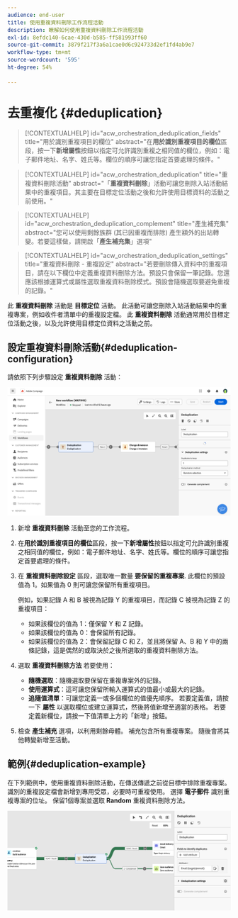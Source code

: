 ```yaml
---
audience: end-user
title: 使用重複資料刪除工作流程活動
description: 瞭解如何使用重複資料刪除工作流程活動
exl-id: 8efdc140-6cae-430d-b585-ff581993ff60
source-git-commit: 3879f217f3a6a1cae0d6c924733d2ef1fd4ab9e7
workflow-type: tm+mt
source-wordcount: '595'
ht-degree: 54%

---
```


# 去重複化 {#deduplication}

>[!CONTEXTUALHELP]
>id="acw_orchestration_deduplication_fields"
>title="用於識別重複項目的欄位"
>abstract="在&#x200B;**用於識別重複項目的欄位**&#x200B;區段，按一下&#x200B;**新增屬性**&#x200B;按鈕以指定可允許識別重複之相同值的欄位，例如：電子郵件地址、名字、姓氏等。欄位的順序可讓您指定首要處理的條件。"

>[!CONTEXTUALHELP]
>id="acw_orchestration_deduplication"
>title="重複資料刪除活動"
>abstract="「**重複資料刪除**」活動可讓您刪除入站活動結果中的重複項目。其主要在目標定位活動之後和允許使用目標資料的活動之前使用。"

>[!CONTEXTUALHELP]
>id="acw_orchestration_deduplication_complement"
>title="產生補充集"
>abstract="您可以使用剩餘族群 (其已因重複而排除) 產生額外的出站轉變。若要這樣做，請開啟「**產生補充集**」選項"

>[!CONTEXTUALHELP]
>id="acw_orchestration_deduplication_settings"
>title="重複資料刪除 - 重複設定"
>abstract="若要刪除傳入資料中的重複項目，請在以下欄位中定義重複資料刪除方法。預設只會保留一筆記錄。您還應該根據運算式或屬性選取重複資料刪除模式。預設會隨機選取要避免重複的記錄。"

此 **重複資料刪除** 活動是 **目標定位** 活動。 此活動可讓您刪除入站活動結果中的重複專案，例如收件者清單中的重複設定檔。 此 **重複資料刪除** 活動通常用於目標定位活動之後，以及允許使用目標定位資料之活動之前。

## 設定重複資料刪除活動{#deduplication-configuration}

請依照下列步驟設定 **重複資料刪除** 活動：

![](../assets/workflow-deduplication.png)

1. 新增 **重複資料刪除** 活動至您的工作流程。

1. 在&#x200B;**用於識別重複項目的欄位**&#x200B;區段，按一下&#x200B;**新增屬性**&#x200B;按鈕以指定可允許識別重複之相同值的欄位，例如：電子郵件地址、名字、姓氏等。欄位的順序可讓您指定首要處理的條件。

1. 在 **重複資料刪除設定** 區段，選取唯一數量 **要保留的重複專案**. 此欄位的預設值為 1。如果值為 0 則可讓您保留所有重複項目。

   例如，如果記錄 A 和 B 被視為記錄 Y 的重複項目，而記錄 C 被視為記錄 Z 的重複項目：

   * 如果該欄位的值為 1：僅保留 Y 和 Z 記錄。
   * 如果該欄位的值為 0：會保留所有記錄。
   * 如果該欄位的值為 2：會保留記錄 C 和 Z，並且將保留 A、B 和 Y 中的兩條記錄，這是偶然的或取決於之後所選取的重複資料刪除方法。

1. 選取 **重複資料刪除方法** 若要使用：

   * **隨機選取**：隨機選取要保留在重複專案外的記錄。
   * **使用運算式**：這可讓您保留所輸入運算式的值最小或最大的記錄。
   * **追隨值清單**：可讓您定義一或多個欄位的值優先順序。 若要定義值，請按一下 **屬性** 以選取欄位或建立運算式，然後將值新增至適當的表格。 若要定義新欄位，請按一下值清單上方的「新增」按鈕。

1. 檢查 **產生補充** 選項，以利用剩餘母體。 補充包含所有重複專案。 隨後會將其他轉變新增至活動。

## 範例{#deduplication-example}

在下列範例中，使用重複資料刪除活動，在傳送傳遞之前從目標中排除重複專案。 識別的重複設定檔會新增到專用受眾，必要時可重複使用。 選擇 **電子郵件** 識別重複專案的位址。 保留1個專案並選取 **Random** 重複資料刪除方法。

![](../assets/workflow-deduplication-example.png)
